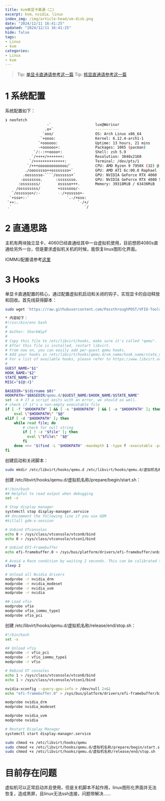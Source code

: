```yaml
---
title: kvm单显卡直通（二）
excerpt: kvm、nvidia、linux
index_img: /img/article-head/vm-disk.png
date: "2024/12/11 16:41:25"
updated: "2024/12/11 16:41:25"
hide: false
tags:
- Linux
- kvm
categories:
- Linux
- kvm
---
```


> Tip: [单显卡直通请参考这一篇](https://worisur.gitlab.io/2022/07/14/2022-07-14.kvm%E6%98%BE%E5%8D%A1%E7%9B%B4%E9%80%9A/)
> Tip: [核显直通请参考这一篇](https://worisur.gitlab.io/2024/12/11/2024-12-11.kvm%E6%A0%B8%E6%98%BE%E7%9B%B4%E9%80%9A/)

# 1 系统配置

系统配置如下：

```bash
❯ neofetch
                   -`                    lux@Worisur
                  .o+`                   -----------
                 `ooo/                   OS: Arch Linux x86_64
                `+oooo:                  Kernel: 6.12.4-arch1-1
               `+oooooo:                 Uptime: 13 hours, 21 mins
               -+oooooo+:                Packages: 1065 (pacman)
             `/:-:++oooo+:               Shell: zsh 5.9
            `/++++/+++++++:              Resolution: 3840x2160
           `/++++++++++++++:             Terminal: /dev/pts/1
          `/+++ooooooooooooo/`           CPU: AMD Ryzen 9 7950X (32) @ 5.881GHz
         ./ooosssso++osssssso+`          GPU: AMD ATI 6c:00.0 Raphael
        .oossssso-````/ossssss+`         GPU: NVIDIA GeForce RTX 4060
       -osssssso.      :ssssssso.        GPU: NVIDIA GeForce RTX 4080 SUPER
      :osssssss/        osssso+++.       Memory: 39318MiB / 63436MiB
     /ossssssss/        +ssssooo/-
   `/ossssso+/:-        -:/+osssso+-
  `+sso+:-`                 `.-/+oso:
 `++:.                           `-/+/
 .`                                 `/
```

# 2 直通思路

主机有两块独立显卡，4060已经直通给其中一台虚拟机使用，目前想把4080s直通给另外一台，但是要求虚拟机关机的时候，能恢复linux图形化界面。

IOMMU配置请参考[这里](https://worisur.gitlab.io/2022/07/14/2022-07-14.kvm%E5%8D%95%E6%98%BE%E5%8D%A1%E7%9B%B4%E9%80%9A/)

# 3 Hooks

单显卡直通配置的核心，通过配置虚拟机启动和关闭的钩子，实现显卡的自动释放和回收。首先线获得脚本：

```bash
sudo wget 'https://raw.githubusercontent.com/PassthroughPOST/VFIO-Tools/master/libvirt_hooks/qemu' -O /etc/libvirt/hooks/qemu

* 内容如下：
#!/usr/bin/env bash
#
# Author: SharkWipf
#
# Copy this file to /etc/libvirt/hooks, make sure it's called "qemu".
# After this file is installed, restart libvirt.
# From now on, you can easily add per-guest qemu hooks.
# Add your hooks in /etc/libvirt/hooks/qemu.d/vm_name/hook_name/state_name.
# For a list of available hooks, please refer to https://www.libvirt.org/hooks.html
#
GUEST_NAME="$1"
HOOK_NAME="$2"
STATE_NAME="$3"
MISC="${@:4}"

BASEDIR="$(dirname $0)"
HOOKPATH="$BASEDIR/qemu.d/$GUEST_NAME/$HOOK_NAME/$STATE_NAME"
set -e # If a script exits with an error, we should as well.
# check if it's a non-empty executable file
if [ -f "$HOOKPATH" ] && [ -s "$HOOKPATH" ] && [ -x "$HOOKPATH" ]; then
    eval \"$HOOKPATH\" "$@"
elif [ -d "$HOOKPATH" ]; then
    while read file; do
        # check for null string
        if [ ! -z "$file" ]; then
          eval \"$file\" "$@"
        fi
    done <<< "$(find -L "$HOOKPATH" -maxdepth 1 -type f -executable -print;)"
fi
```

创建启动和关闭脚本：

```bash
sudo mkdir /etc/libvirt/hooks/qemu.d /etc/libvirt/hooks/qemu.d/虚拟机名称 /etc/libvirt/hooks/qemu.d/虚拟机名称/prepare /etc/libvirt/hooks/qemu.d/虚拟机名称/prepare/begin /etc/libvirt/hooks/qemu.d/虚拟机名称/release /etc/libvirt/hooks/qemu.d/虚拟机名称/release/end
```

创建 /etc/libvirt/hooks/qemu.d/虚拟机名称/prepare/begin/start.sh：

```bash
#!/bin/bash
## Helpful to read output when debugging
set -x

# Stop display manager
systemctl stop display-manager.service
## Uncomment the following line if you use GDM
#killall gdm-x-session

# Unbind VTconsoles
echo 0 > /sys/class/vtconsole/vtcon0/bind
echo 0 > /sys/class/vtconsole/vtcon1/bind

# Unbind EFI-Framebuffer
echo efi-framebuffer.0 > /sys/bus/platform/drivers/efi-framebuffer/unbind

# Avoid a Race condition by waiting 2 seconds. This can be calibrated to be shorter or longer if required for your system
sleep 2

# Unload all Nvidia drivers
modprobe -r nvidia_drm
modprobe -r nvidia_modeset
modprobe -r nvidia_uvm
modprobe -r nvidia

## Load vfio
modprobe vfio
modprobe vfio_iommu_type1
modprobe vfio_pci
```

创建 /etc/libvirt/hooks/qemu.d/虚拟机名称/release/end/stop.sh：

```bash
#!/bin/bash
set -x

## Unload vfio
modprobe -r vfio_pci
modprobe -r vfio_iommu_type1
modprobe -r vfio

# Rebind VT consoles
echo 1 > /sys/class/vtconsole/vtcon0/bind
echo 1 > /sys/class/vtconsole/vtcon1/bind

nvidia-xconfig --query-gpu-info > /dev/null 2>&1
echo "efi-framebuffer.0" > /sys/bus/platform/drivers/efi-framebuffer/bind

modprobe nvidia_drm
modprobe nvidia_modeset

modprobe nvidia_uvm
modprobe nvidia

# Restart Display Manager
systemctl start display-manager.service
```

```bash
sudo chmod +x /etc/libvirt/hooks/qemu
sudo chmod +x /etc/libvirt/hooks/qemu.d/虚拟机名称/prepare/begin/start.sh
sudo chmod +x /etc/libvirt/hooks/qemu.d/虚拟机名称/release/end/stop.sh
```

# 目前存在问题

虚拟机可以正常启动并且使用，但是关机脚本不起作用，linux图形化界面并无法恢复，造成黑屏，且linux无法ssh连接，问题带解决......

